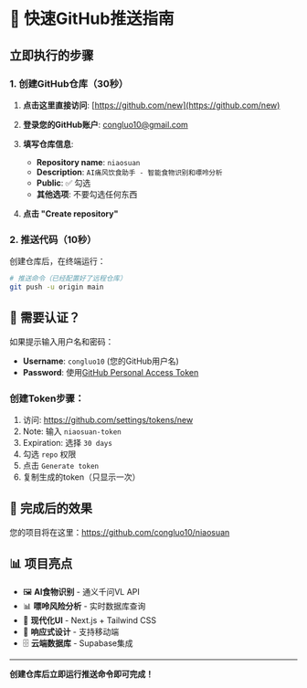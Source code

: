 # 🚀 快速GitHub推送指南

## 立即执行的步骤

### 1. 创建GitHub仓库（30秒）
1. **点击这里直接访问**: [https://github.com/new](https://github.com/new)
2. **登录您的GitHub账户**: congluo10@gmail.com
3. **填写仓库信息**:
   - **Repository name**: `niaosuan`
   - **Description**: `AI痛风饮食助手 - 智能食物识别和嘌呤分析`
   - **Public**: ✅ 勾选
   - **其他选项**: 不要勾选任何东西

4. **点击 "Create repository"**

### 2. 推送代码（10秒）
创建仓库后，在终端运行：

```bash
# 推送命令（已经配置好了远程仓库）
git push -u origin main
```

## 📱 需要认证？
如果提示输入用户名和密码：
- **Username**: `congluo10` (您的GitHub用户名)
- **Password**: 使用[GitHub Personal Access Token](https://github.com/settings/tokens/new)

### 创建Token步骤：
1. 访问: https://github.com/settings/tokens/new
2. Note: 输入 `niaosuan-token`
3. Expiration: 选择 `30 days`
4. 勾选 `repo` 权限
5. 点击 `Generate token`
6. 复制生成的token（只显示一次）

## 🎯 完成后的效果
您的项目将在这里：https://github.com/congluo10/niaosuan

## 📊 项目亮点
- 🖼️ **AI食物识别** - 通义千问VL API
- 📊 **嘌呤风险分析** - 实时数据库查询
- 🎨 **现代化UI** - Next.js + Tailwind CSS
- 📱 **响应式设计** - 支持移动端
- 🗄️ **云端数据库** - Supabase集成

---

**创建仓库后立即运行推送命令即可完成！**